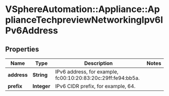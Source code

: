 # VSphereAutomation::Appliance::ApplianceTechpreviewNetworkingIpv6IPv6Address

## Properties
Name | Type | Description | Notes
------------ | ------------- | ------------- | -------------
**address** | **String** | IPv6 address, for example, fc00:10:20:83:20c:29ff:fe94:bb5a. | 
**prefix** | **Integer** | IPv6 CIDR prefix, for example, 64. | 


